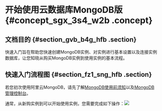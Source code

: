 # 开始使用云数据库MongoDB版 {#concept_sgx_3s4_w2b .concept}

## 文档目的 {#section_gvb_b4g_hfb .section}

快速入门旨在帮助您快速创建MongoDB实例、对实例进行基本设置以及连接实例数据库，让您知晓从购买MongoDB实例到使用实例的基本流程。

## 快速入门流程图 {#section_fz1_sng_hfb .section}

若您初次使用阿里云MongoDB，请先了解[MongoDB使用前须知](intl.zh-CN/副本集快速入门/使用前须知.md)以及[MongoDB管理控制台](intl.zh-CN/副本集快速入门/关于MongoDB控制台.md)。

通常，从新购实例到可以开始使用实例，您需要完成如下操作：![](http://static-aliyun-doc.oss-cn-hangzhou.aliyuncs.com/assets/img/6656/154718959413100_zh-CN.png)

